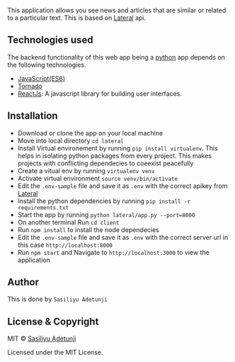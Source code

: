 This application allows you see news and articles that are similar or related to a particular text. This is based on <a href="https://lateral.io">Lateral</a> api.

## Technologies used

The backend functionality of this web app being a <a href="https://www.python.org/">python</a> app depends on the following technologies.
- <a href="https://www.javascript.com/">JavaScript(ES6)</a>
- <a href="https://www.tornadoweb.org/en/stable/">Tornado</a>
- <a href="https://facebook.github.io/react/">ReactJs</a>: A javascript library for building user interfaces.

## Installation
- Download or clone the app on your local machine
- Move into local directory ```cd lateral```
- Install Virtual environement by running `pip install virtualenv`. This helps in isolating python packages from every project. This makes projects with conflicting dependecies to coeexist peacefully
- Create a vitual env by running `virtualenv venv`
- Activate virtual environment `source venv/bin/activate`
- Edit the `.env-sample` file and save it as `.env` with the correct apikey from <a href="https://lateral.io">Lateral</a>
- Install the python dependencies by running `pip install -r requirements.txt`
- Start the app by running `python lateral/app.py --port=8000`
- On another terminal Run ```cd client```
- Run ```npm install``` to install the node dependecies
- Edit the `.env-sample` file and save it as `.env` with the correct server url in this case `http://localhost:8000`
- Run `npm start` and Navigate to `http://localhost:3000` to view the application

## Author
This is done by ```Sasiliyu Adetunji```

## License & Copyright

MIT © <a href="https://github.com/sasili-adetuni">Sasiliyu Adetunji </a>

Licensed under the MIT License.


